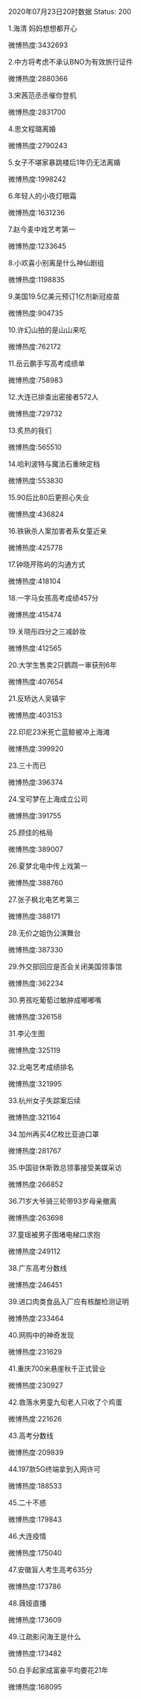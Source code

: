 2020年07月23日20时数据
Status: 200

1.海清 妈妈想想都开心

微博热度:3432693

2.中方将考虑不承认BNO为有效旅行证件

微博热度:2880366

3.宋茜范丞丞催你登机

微博热度:2831700

4.思文程璐离婚

微博热度:2790243

5.女子不堪家暴跳楼后1年仍无法离婚

微博热度:1998242

6.年轻人的小夜灯眼霜

微博热度:1631236

7.赵今麦中戏艺考第一

微博热度:1233645

8.小欢喜小别离是什么神仙剧组

微博热度:1198835

9.美国19.5亿美元预订1亿剂新冠疫苗

微博热度:904735

10.许幻山拍的是山山来吃

微博热度:762172

11.岳云鹏手写高考成绩单

微博热度:758983

12.大连已排查出密接者572人

微博热度:729732

13.炙热的我们

微博热度:565510

14.哈利波特与魔法石重映定档

微博热度:553830

15.90后比80后更担心失业

微博热度:436824

16.铁锹杀人案加害者系女童近亲

微博热度:425778

17.钟晓芹陈屿的沟通方式

微博热度:418104

18.一字马女孩高考成绩457分

微博热度:415474

19.关晓彤四分之三减龄妆

微博热度:412565

20.大学生售卖2只鹦鹉一审获刑6年

微博热度:407654

21.反矫达人吴镇宇

微博热度:403153

22.印尼23米死亡蓝鲸被冲上海滩

微博热度:399920

23.三十而已

微博热度:396374

24.宝可梦在上海成立公司

微博热度:391755

25.顾佳的格局

微博热度:389007

26.夏梦北电中传上戏第一

微博热度:388760

27.张子枫北电艺考第三

微博热度:388171

28.无价之姐伪公演舞台

微博热度:387330

29.外交部回应是否会关闭美国领事馆

微博热度:362234

30.男孩吃葡萄过敏肿成嘟嘟嘴

微博热度:326158

31.李沁生图

微博热度:325119

32.北电艺考成绩排名

微博热度:321995

33.杭州女子失踪案后续

微博热度:321164

34.加州再买4亿枚比亚迪口罩

微博热度:281767

35.中国驻休斯敦总领事接受美媒采访

微博热度:266852

36.71岁大爷骑三轮带93岁母亲撤离

微博热度:263698

37.童瑶被男子围堵电梯口求抱

微博热度:249112

38.广东高考分数线

微博热度:246451

39.进口肉类食品入厂应有核酸检测证明

微博热度:233464

40.网购中的神奇发现

微博热度:231629

41.重庆700米悬崖秋千正式营业

微博热度:230927

42.救落水男童九旬老人只收了个鸡蛋

微博热度:221626

43.高考分数线

微博热度:209839

44.197款5G终端拿到入网许可

微博热度:188533

45.二十不惑

微博热度:179843

46.大连疫情

微博热度:175040

47.安徽盲人考生高考635分

微博热度:173786

48.薇娅直播

微博热度:173609

49.江疏影问海王是什么

微博热度:173482

50.白手起家成富豪平均要花21年

微博热度:168095

